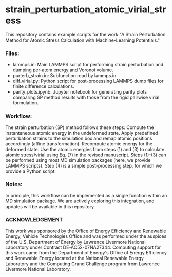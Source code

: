 # strain_perturbation_atomic_virial_stress
This repository contains example scripts for the work "A Strain Perturbation Method for Atomic Stress Calculation with Machine-Learning Potentials."

### Files:
- lammps.in: Main LAMMPS script for performing strain perturbation and dumping per-atom energy and Voronoi volume.
- purterb_strain.in: Subfunction read by lammps.in.
- diff_virial.py: Python script for post-processing LAMMPS dump files for finite difference calculations.
- parity_plots.ipynb: Jupyter notebook for generating parity plots comparing SP method results with those from the rigid pairwise virial formulation.

### Workflow:
The strain perturbation (SP) method follows these steps:
Compute the instantaneous atomic energy in the undeformed state.
Apply predefined perturbation strains to the simulation box and remap atomic positions accordingly (affine transformation).
Recompute atomic energy for the deformed state.
Use the atomic energies from steps (1) and (3) to calculate atomic stress/virial using Eq. (7) in the revised manuscript.
Steps (1)-(3) can be performed using most MD simulation packages (here, we provide LAMMPS scripts). Step (4) is a simple post-processing step, for which we provide a Python script.

### Notes:
In principle, this workflow can be implemented as a single function within an MD simulation package. We are actively exploring this integration, and updates will be available in this repository.



### ACKNOWLEDGEMENT
This work was sponsored by the Office of Energy Efficiency and Renewable Energy, Vehicle Technologies Office and was performed under the auspices of the U.S. Department of Energy by Lawrence Livermore National Laboratory under Contract DE-AC52-07NA27344. Computing support for this work came from the Department of Energy's Office of Energy Efficiency and Renewable Energy located at the National Renewable Energy Laboratory and the Computing Grand Challenge program from Lawrence Livermore National Laboratory.
